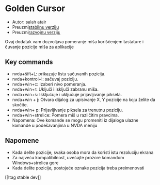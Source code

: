 # Golden Cursor #

* Autor: salah atair
* Preuzmi[stabilnu verziju][1]
* Preuzmi[razvojnu verziju][2]

Ovaj dodatak vam dozvoljava pomeranje miša korišćenjem tastature i čuvanje
pozicije miša za aplikacije

## Key commands

* nvda+šift+L: prikazuje listu sačuvanih pozicija.
* nvda+kontrol+l: sačuvaj poziciju.
* nvda+win+c: Izaberi nivo pomeranja.
* nvda+win+r: Uključi i isključi zabranu miša.
* nvda+win+s: Isključuje i uključuje prijavljivanje piksela.
* nvda+win + j: Otvara dijalog za upisivanje X, Y pozicije na koju želite da
  skočite.
* nvda+win+ p: Prijavljivanje piksela za trenutnu poziciju.
* nvda+win+strelice: Pomera miš u različitim pravcima.
* Napomena: Ove komande se mogu promeniti iz dijaloga ulazne komande u
  podešavanjima u NVDA meniju

## Napomene

* Kada delite pozicije, svaka osoba mora da koristi istu rezoluciju ekrana
* Za najveću kompatibilnost, uvećajte prozore komandom Windows+strelica gore
* Kada delite pozicije, postojeće oznake pozicija treba preimenovati

[[!tag stable dev]]

[1]: https://addons.nvda-project.org/files/get.php?file=gc

[2]: https://addons.nvda-project.org/files/get.php?file=gc-dev
